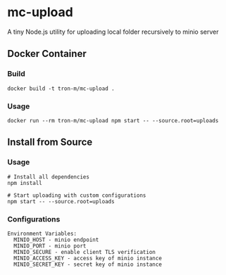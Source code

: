 # mc-upload

A tiny Node.js utility for uploading local folder recursively to minio server

## Docker Container

### Build

```
docker build -t tron-m/mc-upload .
```

### Usage

```
docker run --rm tron-m/mc-upload npm start -- --source.root=uploads
```

## Install from Source

### Usage

```
# Install all dependencies
npm install

# Start uploading with custom configurations
npm start -- --source.root=uploads
```

### Configurations

```
Environment Variables:
  MINIO_HOST - minio endpoint
  MINIO_PORT - minio port
  MINIO_SECURE - enable client TLS verification
  MINIO_ACCESS_KEY - access key of minio instance
  MINIO_SECRET_KEY - secret key of minio instance
```